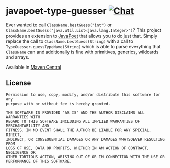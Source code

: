 <!--
SPDX-FileCopyrightText: The javapoet-type-guesser Authors
SPDX-License-Identifier: 0BSD
 -->

# javapoet-type-guesser [![Chat](https://img.shields.io/badge/matrix-%23community.metio.wtf:matrix.org-brightgreen.svg?style=social&label=Matrix)](https://matrix.to/#/#community.metio.wtf:matrix.org)

Ever wanted to call `ClassName.bestGuess("int")` or `ClassName.bestGuess("java.util.List<java.lang.Integer>")`?
This project provides an extension to [JavaPoet](https://github.com/square/javapoet) that allows you to do just that.
Simply replace the call to `ClassName.bestGuess(String)` with a call to `TypeGuesser.guessTypeName(String)` which is
able to parse everything that `ClassName` can and additionally is fine with primitives, generics, wildcards and
arrays.

Available in [Maven Central](https://search.maven.org/artifact/wtf.metio.javapoet/javapoet-type-guesser)

## License

```
Permission to use, copy, modify, and/or distribute this software for any
purpose with or without fee is hereby granted.

THE SOFTWARE IS PROVIDED "AS IS" AND THE AUTHOR DISCLAIMS ALL WARRANTIES WITH
REGARD TO THIS SOFTWARE INCLUDING ALL IMPLIED WARRANTIES OF MERCHANTABILITY AND
FITNESS. IN NO EVENT SHALL THE AUTHOR BE LIABLE FOR ANY SPECIAL, DIRECT,
INDIRECT, OR CONSEQUENTIAL DAMAGES OR ANY DAMAGES WHATSOEVER RESULTING FROM
LOSS OF USE, DATA OR PROFITS, WHETHER IN AN ACTION OF CONTRACT, NEGLIGENCE OR
OTHER TORTIOUS ACTION, ARISING OUT OF OR IN CONNECTION WITH THE USE OR
PERFORMANCE OF THIS SOFTWARE.
```
